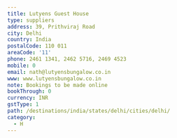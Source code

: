 ```yaml
---
title: Lutyens Guest House
type: suppliers
address: 39, Prithviraj Road
city: Delhi
country: India
postalCode: 110 011
areaCode: '11'
phone: 2461 1341, 2462 5716, 2469 4523
mobile: 0
email: nath@lutyensbungalow.co.in
www: www.lutyensbungalow.co.in
note: Bookings to be made online
bookThrough: 0
currency: INR
gstType: 1
path: /destinations/india/states/delhi/cities/delhi/
category:
  - H
---
```


